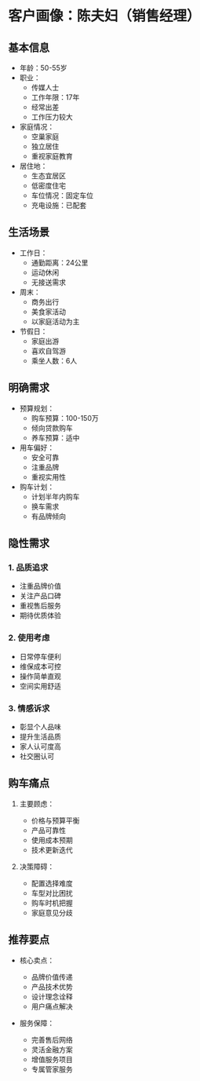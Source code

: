 # 客户画像：陈夫妇（销售经理）

## 基本信息
- 年龄：50-55岁
- 职业：
  - 传媒人士
  - 工作年限：17年
  - 经常出差
  - 工作压力较大
- 家庭情况：
  - 空巢家庭
  - 独立居住
  - 重视家庭教育
- 居住地：
  - 生态宜居区
  - 低密度住宅
  - 车位情况：固定车位
  - 充电设施：已配套

## 生活场景
- 工作日：
  - 通勤距离：24公里
  - 运动休闲
  - 无接送需求
- 周末：
  - 商务出行
  - 美食家活动
  - 以家庭活动为主
- 节假日：
  - 家庭出游
  - 喜欢自驾游
  - 乘坐人数：6人

## 明确需求
- 预算规划：
  - 购车预算：100-150万
  - 倾向贷款购车
  - 养车预算：适中
- 用车偏好：
  - 安全可靠
  - 注重品牌
  - 重视实用性
- 购车计划：
  - 计划半年内购车
  - 换车需求
  - 有品牌倾向

## 隐性需求
### 1. 品质追求
- 注重品牌价值
- 关注产品口碑
- 重视售后服务
- 期待优质体验

### 2. 使用考虑
- 日常停车便利
- 维保成本可控
- 操作简单直观
- 空间实用舒适

### 3. 情感诉求
- 彰显个人品味
- 提升生活品质
- 家人认可度高
- 社交圈认可

## 购车痛点
1. 主要顾虑：
   - 价格与预算平衡
   - 产品可靠性
   - 使用成本预期
   - 技术更新迭代

2. 决策障碍：
   - 配置选择难度
   - 车型对比困扰
   - 购车时机把握
   - 家庭意见分歧

## 推荐要点
- 核心卖点：
  - 品牌价值传递
  - 产品技术优势
  - 设计理念诠释
  - 用户痛点解决

- 服务保障：
  - 完善售后网络
  - 灵活金融方案
  - 增值服务项目
  - 专属管家服务